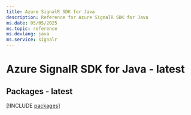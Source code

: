```yaml
---
title: Azure SignalR SDK for Java
description: Reference for Azure SignalR SDK for Java
ms.date: 05/05/2025
ms.topic: reference
ms.devlang: java
ms.service: signalr
---
```

# Azure SignalR SDK for Java - latest
## Packages - latest
[!INCLUDE [packages](signalr-index.md)]